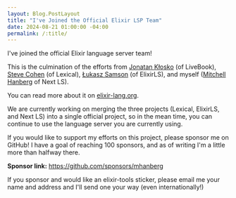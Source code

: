 ```yaml
---
layout: Blog.PostLayout
title: "I've Joined the Official Elixir LSP Team"
date: 2024-08-21 01:00:00 -04:00
permalink: /:title/
---
```


I've joined the official Elixir language server team!

This is the culmination of the efforts from [Jonatan Kłosko](https://github.com/jonatanklosko) (of LiveBook), [Steve Cohen](https://github.com/scohen) (of Lexical), [Łukasz Samson](https://github.com/lukaszsamson) (of ElixirLS), and myself ([Mitchell Hanberg](https://github.com/mhanberg) of Next LS). 

You can read more about it on [elixir-lang.org](https://elixir-lang.org/blog/2024/08/15/welcome-elixir-language-server-team/).

We are currently working on merging the three projects (Lexical, ElixirLS, and Next LS) into a single official project, so in the mean time, you can continue to use 
the language server you are currently using.

If you would like to support my efforts on this project, please sponsor me on GitHub! I have a goal of reaching 100 sponsors, and as of writing I'm a little more than halfway there.

**Sponsor link:** https://github.com/sponsors/mhanberg

If you sponsor and would like an elixir-tools sticker, please email me your name and address and I'll send one your way (even internationally!)
